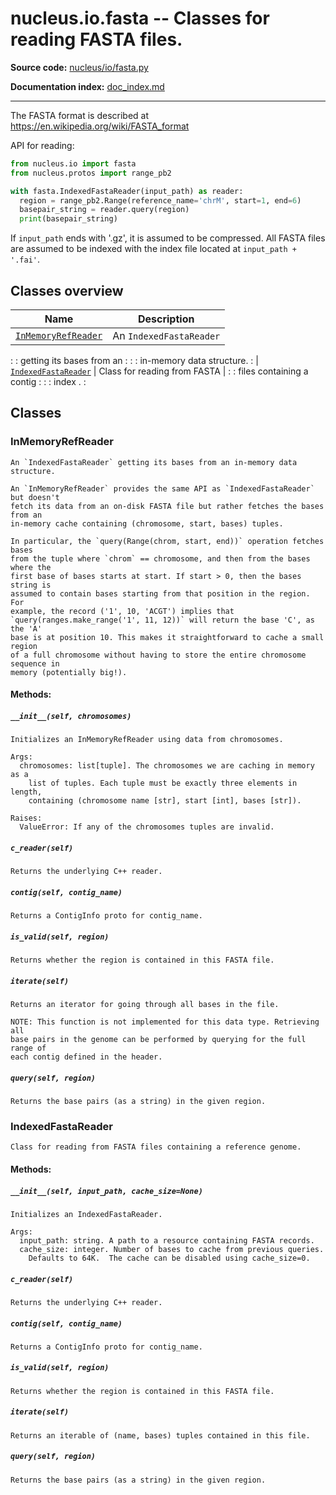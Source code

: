 # nucleus.io.fasta -- Classes for reading FASTA files.
**Source code:** [nucleus/io/fasta.py](https://github.com/google/nucleus/tree/master/nucleus/io/fasta.py)

**Documentation index:** [doc_index.md](../../doc_index.md)

---
The FASTA format is described at
https://en.wikipedia.org/wiki/FASTA_format

API for reading:

```python
from nucleus.io import fasta
from nucleus.protos import range_pb2

with fasta.IndexedFastaReader(input_path) as reader:
  region = range_pb2.Range(reference_name='chrM', start=1, end=6)
  basepair_string = reader.query(region)
  print(basepair_string)
```

If `input_path` ends with '.gz', it is assumed to be compressed.  All FASTA
files are assumed to be indexed with the index file located at
`input_path + '.fai'`.

## Classes overview

| Name                                        | Description                  |
| ------------------------------------------- | ---------------------------- |
| [`InMemoryRefReader`](#inmemoryrefreader)   | An `IndexedFastaReader`      |
:                                             : getting its bases from an    :
:                                             : in-memory data structure.    :
| [`IndexedFastaReader`](#indexedfastareader) | Class for reading from FASTA |
:                                             : files containing a contig    :
:                                             : index .                      :

## Classes

### InMemoryRefReader

```
An `IndexedFastaReader` getting its bases from an in-memory data structure.

An `InMemoryRefReader` provides the same API as `IndexedFastaReader` but doesn't
fetch its data from an on-disk FASTA file but rather fetches the bases from an
in-memory cache containing (chromosome, start, bases) tuples.

In particular, the `query(Range(chrom, start, end))` operation fetches bases
from the tuple where `chrom` == chromosome, and then from the bases where the
first base of bases starts at start. If start > 0, then the bases string is
assumed to contain bases starting from that position in the region. For
example, the record ('1', 10, 'ACGT') implies that
`query(ranges.make_range('1', 11, 12))` will return the base 'C', as the 'A'
base is at position 10. This makes it straightforward to cache a small region
of a full chromosome without having to store the entire chromosome sequence in
memory (potentially big!).
```

#### Methods:
<a name="__init__"></a>
##### `__init__(self, chromosomes)`
```
Initializes an InMemoryRefReader using data from chromosomes.

Args:
  chromosomes: list[tuple]. The chromosomes we are caching in memory as a
    list of tuples. Each tuple must be exactly three elements in length,
    containing (chromosome name [str], start [int], bases [str]).

Raises:
  ValueError: If any of the chromosomes tuples are invalid.
```

<a name="c_reader"></a>
##### `c_reader(self)`
```
Returns the underlying C++ reader.
```

<a name="contig"></a>
##### `contig(self, contig_name)`
```
Returns a ContigInfo proto for contig_name.
```

<a name="is_valid"></a>
##### `is_valid(self, region)`
```
Returns whether the region is contained in this FASTA file.
```

<a name="iterate"></a>
##### `iterate(self)`
```
Returns an iterator for going through all bases in the file.

NOTE: This function is not implemented for this data type. Retrieving all
base pairs in the genome can be performed by querying for the full range of
each contig defined in the header.
```

<a name="query"></a>
##### `query(self, region)`
```
Returns the base pairs (as a string) in the given region.
```

### IndexedFastaReader

```
Class for reading from FASTA files containing a reference genome.
```

#### Methods:

<a name="__init__"></a>

##### `__init__(self, input_path, cache_size=None)`

```
Initializes an IndexedFastaReader.

Args:
  input_path: string. A path to a resource containing FASTA records.
  cache_size: integer. Number of bases to cache from previous queries.
    Defaults to 64K.  The cache can be disabled using cache_size=0.
```

<a name="c_reader"></a>
##### `c_reader(self)`
```
Returns the underlying C++ reader.
```

<a name="contig"></a>
##### `contig(self, contig_name)`
```
Returns a ContigInfo proto for contig_name.
```

<a name="is_valid"></a>
##### `is_valid(self, region)`
```
Returns whether the region is contained in this FASTA file.
```

<a name="iterate"></a>
##### `iterate(self)`
```
Returns an iterable of (name, bases) tuples contained in this file.
```

<a name="query"></a>
##### `query(self, region)`
```
Returns the base pairs (as a string) in the given region.
```

